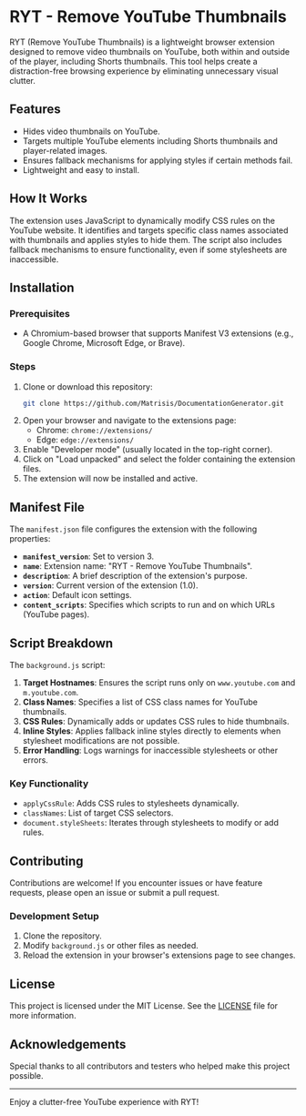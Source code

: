 # RYT - Remove YouTube Thumbnails

RYT (Remove YouTube Thumbnails) is a lightweight browser extension designed to remove video thumbnails on YouTube, both within and outside of the player, including Shorts thumbnails. This tool helps create a distraction-free browsing experience by eliminating unnecessary visual clutter.

## Features

- Hides video thumbnails on YouTube.
- Targets multiple YouTube elements including Shorts thumbnails and player-related images.
- Ensures fallback mechanisms for applying styles if certain methods fail.
- Lightweight and easy to install.

## How It Works

The extension uses JavaScript to dynamically modify CSS rules on the YouTube website. It identifies and targets specific class names associated with thumbnails and applies styles to hide them. The script also includes fallback mechanisms to ensure functionality, even if some stylesheets are inaccessible.

## Installation

### Prerequisites
- A Chromium-based browser that supports Manifest V3 extensions (e.g., Google Chrome, Microsoft Edge, or Brave).

### Steps
1. Clone or download this repository:
   ```bash
   git clone https://github.com/Matrisis/DocumentationGenerator.git
   ```
2. Open your browser and navigate to the extensions page:
   - Chrome: `chrome://extensions/`
   - Edge: `edge://extensions/`
3. Enable "Developer mode" (usually located in the top-right corner).
4. Click on "Load unpacked" and select the folder containing the extension files.
5. The extension will now be installed and active.

## Manifest File

The `manifest.json` file configures the extension with the following properties:

- **`manifest_version`**: Set to version 3.
- **`name`**: Extension name: "RYT - Remove YouTube Thumbnails".
- **`description`**: A brief description of the extension's purpose.
- **`version`**: Current version of the extension (1.0).
- **`action`**: Default icon settings.
- **`content_scripts`**: Specifies which scripts to run and on which URLs (YouTube pages).

## Script Breakdown

The `background.js` script:

1. **Target Hostnames**: Ensures the script runs only on `www.youtube.com` and `m.youtube.com`.
2. **Class Names**: Specifies a list of CSS class names for YouTube thumbnails.
3. **CSS Rules**: Dynamically adds or updates CSS rules to hide thumbnails.
4. **Inline Styles**: Applies fallback inline styles directly to elements when stylesheet modifications are not possible.
5. **Error Handling**: Logs warnings for inaccessible stylesheets or other errors.

### Key Functionality
- `applyCssRule`: Adds CSS rules to stylesheets dynamically.
- `classNames`: List of target CSS selectors.
- `document.styleSheets`: Iterates through stylesheets to modify or add rules.

## Contributing

Contributions are welcome! If you encounter issues or have feature requests, please open an issue or submit a pull request.

### Development Setup
1. Clone the repository.
2. Modify `background.js` or other files as needed.
3. Reload the extension in your browser's extensions page to see changes.

## License

This project is licensed under the MIT License. See the [LICENSE](LICENSE) file for more information.

## Acknowledgements

Special thanks to all contributors and testers who helped make this project possible.

---

Enjoy a clutter-free YouTube experience with RYT!
